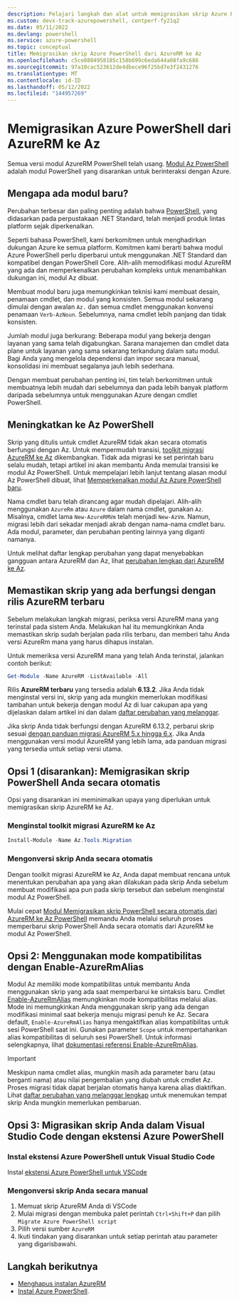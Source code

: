 ```yaml
---
description: Pelajari langkah dan alat untuk memigrasikan skrip Azure PowerShell dari AzureRM ke modul Az PowerShell yang baru.
ms.custom: devx-track-azurepowershell, contperf-fy21q2
ms.date: 05/11/2022
ms.devlang: powershell
ms.service: azure-powershell
ms.topic: conceptual
title: Memigrasikan skrip Azure PowerShell dari AzureRM ke Az
ms.openlocfilehash: c5ce0804958185c158b699c6eda644a08fa9c686
ms.sourcegitcommit: 97a10cac523612de4dbece96f25bd7e3f2431276
ms.translationtype: MT
ms.contentlocale: id-ID
ms.lasthandoff: 05/12/2022
ms.locfileid: "144957269"
---
```

# <a name="migrate-azure-powershell-from-azurerm-to-az"></a>Memigrasikan Azure PowerShell dari AzureRM ke Az

Semua versi modul AzureRM PowerShell telah usang. [Modul Az PowerShell](install-az-ps.md) adalah modul PowerShell yang disarankan untuk berinteraksi dengan Azure.

## <a name="why-a-new-module"></a>Mengapa ada modul baru?

Perubahan terbesar dan paling penting adalah bahwa [PowerShell](/powershell/scripting/overview), yang didasarkan pada perpustakaan .NET Standard, telah menjadi produk lintas platform sejak diperkenalkan.

Seperti bahasa PowerShell, kami berkomitmen untuk menghadirkan dukungan Azure ke semua platform. Komitmen kami berarti bahwa modul Azure PowerShell perlu diperbarui untuk menggunakan .NET Standard dan kompatibel dengan PowerShell Core. Alih-alih memodifikasi modul AzureRM yang ada dan memperkenalkan perubahan kompleks untuk menambahkan dukungan ini, modul Az dibuat.

Membuat modul baru juga memungkinkan teknisi kami membuat desain, penamaan cmdlet, dan modul yang konsisten. Semua modul sekarang dimulai dengan awalan `Az.` dan semua cmdlet menggunakan konvensi penamaan `Verb-AzNoun`. Sebelumnya, nama cmdlet lebih panjang dan tidak konsisten.

Jumlah modul juga berkurang: Beberapa modul yang bekerja dengan layanan yang sama telah digabungkan. Sarana manajemen dan cmdlet data plane untuk layanan yang sama sekarang terkandung dalam satu modul. Bagi Anda yang mengelola dependensi dan impor secara manual, konsolidasi ini membuat segalanya jauh lebih sederhana.

Dengan membuat perubahan penting ini, tim telah berkomitmen untuk membuatnya lebih mudah dari sebelumnya dan pada lebih banyak platform daripada sebelumnya untuk menggunakan Azure dengan cmdlet PowerShell.

## <a name="upgrading-to-az-powershell"></a>Meningkatkan ke Az PowerShell

Skrip yang ditulis untuk cmdlet AzureRM tidak akan secara otomatis berfungsi dengan Az. Untuk mempermudah transisi, [toolkit migrasi AzureRM ke Az](https://github.com/Azure/azure-powershell-migration) dikembangkan. Tidak ada migrasi ke set perintah baru selalu mudah, tetapi artikel ini akan membantu Anda memulai transisi ke modul Az PowerShell. Untuk mempelajari lebih lanjut tentang alasan modul Az PowerShell dibuat, lihat [Memperkenalkan modul Az Azure PowerShell baru](new-azureps-module-az.md).

Nama cmdlet baru telah dirancang agar mudah dipelajari. Alih-alih menggunakan `AzureRm` atau `Azure` dalam nama cmdlet, gunakan `Az`. Misalnya, cmdlet lama `New-AzureRMVm` telah menjadi `New-AzVm`.
Namun, migrasi lebih dari sekadar menjadi akrab dengan nama-nama cmdlet baru. Ada modul, parameter, dan perubahan penting lainnya yang diganti namanya.

Untuk melihat daftar lengkap perubahan yang dapat menyebabkan gangguan antara AzureRM dan Az, lihat [perubahan lengkap dari AzureRM ke Az](migrate-az-1.0.0.md).

## <a name="ensure-existing-scripts-work-with-the-latest-azurerm-release"></a>Memastikan skrip yang ada berfungsi dengan rilis AzureRM terbaru

Sebelum melakukan langkah migrasi, periksa versi AzureRM mana yang terinstal pada sistem Anda.
Melakukan hal itu memungkinkan Anda memastikan skrip sudah berjalan pada rilis terbaru, dan memberi tahu Anda versi AzureRm mana yang harus dihapus instalan.

Untuk memeriksa versi AzureRM mana yang telah Anda terinstal, jalankan contoh berikut:

```powershell
Get-Module -Name AzureRM -ListAvailable -All
```

Rilis **AzureRM terbaru** yang tersedia adalah **6.13.2**. Jika Anda tidak menginstal versi ini, skrip yang ada mungkin memerlukan modifikasi tambahan untuk bekerja dengan modul Az di luar cakupan apa yang dijelaskan dalam artikel ini dan dalam [daftar perubahan yang melanggar](migrate-az-1.0.0.md).

Jika skrip Anda tidak berfungsi dengan AzureRM 6.13.2, perbarui skrip sesuai [dengan panduan migrasi AzureRM 5.x hingga 6.x](/powershell/azure/azurerm/migration-guide.6.0.0). Jika Anda menggunakan versi modul AzureRM yang lebih lama, ada panduan migrasi yang tersedia untuk setiap versi utama.

## <a name="option-1-recommended-automatically-migrate-your-powershell-scripts"></a>Opsi 1 (disarankan): Memigrasikan skrip PowerShell Anda secara otomatis

Opsi yang disarankan ini meminimalkan upaya yang diperlukan untuk memigrasikan skrip AzureRM ke Az.

### <a name="install-the-azurerm-to-az-migration-toolkit"></a>Menginstal toolkit migrasi AzureRM ke Az

```powershell
Install-Module -Name Az.Tools.Migration
```

### <a name="convert-your-scripts-automatically"></a>Mengonversi skrip Anda secara otomatis

Dengan toolkit migrasi AzureRM ke Az, Anda dapat membuat rencana untuk menentukan perubahan apa yang akan dilakukan pada skrip Anda sebelum membuat modifikasi apa pun pada skrip tersebut dan sebelum menginstal modul Az PowerShell.

Mulai cepat [Modul Memigrasikan skrip PowerShell secara otomatis dari AzureRM ke Az PowerShell](quickstart-migrate-azurerm-to-az-automatically.md) memandu Anda melalui seluruh proses memperbarui skrip PowerShell Anda secara otomatis dari AzureRM ke modul Az PowerShell.

## <a name="option-2-use-compatibility-mode-with-enable-azurermalias"></a>Opsi 2: Menggunakan mode kompatibilitas dengan Enable-AzureRmAlias

Modul Az memiliki mode kompatibilitas untuk membantu Anda menggunakan skrip yang ada saat memperbarui ke sintaksis baru. Cmdlet [Enable-AzureRmAlias](/powershell/module/az.accounts/enable-azurermalias) memungkinkan mode kompatibilitas melalui alias. Mode ini memungkinkan Anda menggunakan skrip yang ada dengan modifikasi minimal saat bekerja menuju migrasi penuh ke Az. Secara default, `Enable-AzureRmAlias` hanya mengaktifkan alias kompatibilitas untuk sesi PowerShell saat ini. Gunakan parameter `Scope` untuk mempertahankan alias kompatibilitas di seluruh sesi PowerShell. Untuk informasi selengkapnya, lihat [dokumentasi referensi Enable-AzureRmAlias](/powershell/module/az.accounts/enable-azurermalias).

> [!IMPORTANT]
> Meskipun nama cmdlet alias, mungkin masih ada parameter baru (atau berganti nama) atau nilai pengembalian yang diubah untuk cmdlet Az. Proses migrasi tidak dapat berjalan otomatis hanya karena alias diaktifkan. Lihat [daftar perubahan yang melanggar lengkap](migrate-az-1.0.0.md) untuk menemukan tempat skrip Anda mungkin memerlukan pembaruan.

## <a name="option-3-migrate-your-scripts-in-visual-studio-code-with-the-azure-powershell-extension"></a>Opsi 3: Migrasikan skrip Anda dalam Visual Studio Code dengan ekstensi Azure PowerShell

### <a name="install-the-azure-powershell-extension-for-visual-studio-code"></a>Instal ekstensi Azure PowerShell untuk Visual Studio Code

Instal [ekstensi Azure PowerShell untuk VSCode](https://marketplace.visualstudio.com/items?itemName=azps-tools.azps-tools)

### <a name="convert-your-scripts-manually"></a>Mengonversi skrip Anda secara manual

1. Memuat skrip AzureRM Anda di VSCode
1. Mulai migrasi dengan membuka palet perintah `Ctrl+Shift+P` dan pilih `Migrate Azure PowerShell script`
1. Pilih versi sumber `AzureRM`
1. Ikuti tindakan yang disarankan untuk setiap perintah atau parameter yang digarisbawahi.

## <a name="next-steps"></a>Langkah berikutnya

- [Menghapus instalan AzureRM](uninstall-az-ps.md#uninstall-the-azurerm-module)
- [Instal Azure PowerShell](install-az-ps.md).
